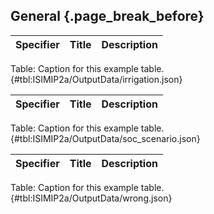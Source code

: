 ## General {.page_break_before}

| Specifier | Title | Description |
|-----------|-------|-------------|

Table: Caption for this example table.
{#tbl:ISIMIP2a/OutputData/irrigation.json}

| Specifier | Title | Description |
|-----------|-------|-------------|

Table: Caption for this example table.
{#tbl:ISIMIP2a/OutputData/soc_scenario.json}

| Specifier | Title | Description |
|-----------|-------|-------------|

Table: Caption for this example table.
{#tbl:ISIMIP2a/OutputData/wrong.json}
